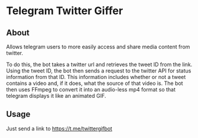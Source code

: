 # Telegram Twitter Giffer
## About
Allows telegram users to more easily access and share media content from twitter.

To do this, the bot takes a twitter url and retrieves the tweet ID from the link. Using the tweet ID, the bot then sends a request to the twitter API for status information from that ID. This information includes whether or not a tweet contains a video and, if it does, what the source of that video is. The bot then uses FFmpeg to convert it into an audio-less mp4 format so that telegram displays it like an animated GIF.

## Usage
Just send a link to https://t.me/twittergifbot